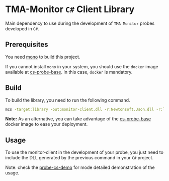 # TMA-Monitor `C#` Client Library 

Main dependency to use during the development of `TMA Monitor` probes developed in `C#`.


## Prerequisites

You need [mono](https://www.mono-project.com/docs/about-mono/languages/csharp/) to build this project.

If you cannot install `mono` in your system, you should use the `docker` image available at [cs-probe-base](../). In this case, `docker` is mandatory.


## Build

To build the library, you need to run the following command.

```sh
mcs -target:library -out:monitor-client.dll -r:Newtonsoft.Json.dll -r:log4net.dll observation.cs message.cs data.cs SynchronousClient.cs AssemblyInfo.cs
```

**Note:** As an alternative, you can take advantage of the [cs-probe-base](../) docker image to ease your deployment.

## Usage

To use the monitor-client in the development of your probe, you just need to include the DLL generated by the previous command in your `C#` project.

Note: check the [probe-cs-demo](../../../probes/probe-cs-demo) for mode detailed demonstration of the usage.
